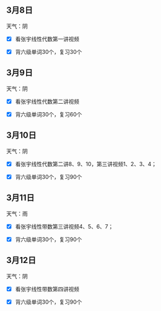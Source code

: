 ## 3月8日

天气：阴

- [x] 看张宇线性代数第一讲视频

- [x] 背六级单词30个，复习30个

## 3月9日

天气：阴

- [x] 看张宇线性代数第二讲视频

- [x] 背六级单词30个，复习60个

## 3月10日

天气：阴

- [x] 看张宇线性代数第二讲8、9、10，第三讲视频1、2、3、4；

- [x] 背六级单词30个，复习90个

## 3月11日

天气：雨

- [x] 看张宇线性带数第三讲视频4、5、6、7；

- [x] 背六级单词30个，复习90个

## 3月12日

天气：阴

- [x] 看张宇线性带数第四讲视频

- [x] 背六级单词30个，复习90个